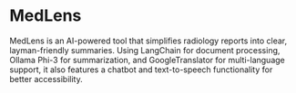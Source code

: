 # MedLens
MedLens is an AI-powered tool that simplifies radiology reports into clear, layman-friendly summaries. Using LangChain for document processing, Ollama Phi-3 for summarization, and GoogleTranslator for multi-language support, it also features a chatbot and text-to-speech functionality for better accessibility.
